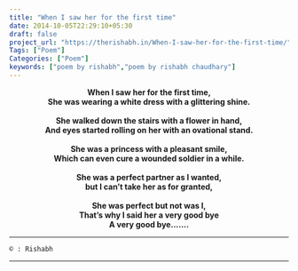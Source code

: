 ```yaml
---
title: "When I saw her for the first time"
date: 2014-10-05T22:29:10+05:30
draft: false
project_url: "https://therishabh.in/When-I-saw-her-for-the-first-time/"
Tags: ["Poem"]
Categories: ["Poem"]
keywords: ["poem by rishabh","poem by rishabh chaudhary"]
---
```


<center><b>
When I saw her for the first time,<br>
She was wearing a white dress with a glittering shine.<br><br>
She walked down the stairs with a flower in hand,<br>
And eyes started rolling on her with an ovational stand.<br><br>
She was a princess with a pleasant smile,<br>
Which can even cure a wounded soldier in a while.<br><br>
She was a perfect partner as I wanted,<br>
but I can’t take her as for granted,<br><br>
She was perfect but not was I,<br>
That’s why I said her a very good bye<br>
A very good bye.......
</b></center>

___________________________________________

```
© : Rishabh
```

___________________________________________
